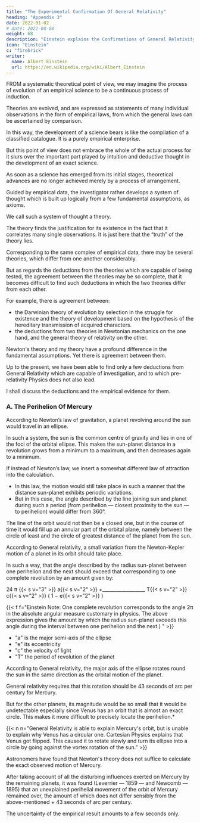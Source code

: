 ```yaml
---
title: "The Experimental Confirmation Of General Relativity"
heading: "Appendix 3"
date: 2022-01-02
# date: 2022-08-08
weight: 68
description: "Einstein explains the Confirmations of General Relativity"
icon: "Einstein"
c: "firebrick"
writer:
  name: Albert Einstein
  url: https://en.wikipedia.org/wiki/Albert_Einstein
---
```




FROM a systematic theoretical point of view, we may imagine the process of evolution of an empirical science to be a continuous process of induction.

Theories are evolved, and are expressed as statements of many individual observations in the form of empirical laws, from which the general laws can be ascertained by comparison. 

In this way, the development of a science bears is like the compilation of a classified catalogue. It is a purely empirical enterprise.

But this point of view does not embrace the whole of the actual process for it slurs over the important part played by intuition and deductive thought in the development of an exact science. 

As soon as a science has emerged from its initial stages, theoretical advances are no longer achieved merely by a process of arrangement. 

Guided by empirical data, the investigator rather develops a system of thought which is built up logically from a few fundamental assumptions, as axioms.

We call such a system of thought a theory. 

The theory finds the justification for its existence in the fact that it correlates many single observations. It is just here that the “truth” of the theory lies.

Corresponding to the same complex of empirical data, there may be several theories, which differ from one another considerably. 

But as regards the deductions from the theories which are capable of being tested, the agreement between the theories may be so complete, that it becomes difficult to find such deductions in which the two theories differ from each other. 

For example, there is agreement between:
- the Darwinian theory of evolution by selection in the struggle for existence and the theory of development based on the hypothesis of the hereditary transmission of acquired characters.
- the deductions from two theories in Newtonian mechanics on the one hand, and the general theory of relativity on the other.



<!-- , and this despite the profound difference in the  -->

Newton's theory and my theory have a profound difference in the fundamental assumptions. Yet there is agreement between them.

Up to the present, we have been able to find only a few deductions from General Relativity which are capable of investigation, and to which pre-relativity Physics does not also lead.

I shall discuss the deductions and the empirical evidence for them.



### A. The Perihelion Of Mercury

According to Newton’s law of gravitation, a planet revolving around the sun would travel in an ellipse.  
<!-- round the latter, or, more correctly, round the common
centre of gravity of the sun and the planet.  -->

In such a system, the sun is the common centre of gravity and lies in one of the foci of the orbital ellipse. This makes the sun-planet distance in a revolution grows from a minimum to a maximum, and then decreases again to a minimum. 

If instead of Newton’s law, we insert a somewhat different law of attraction into the calculation. 
- In this law, the motion would still take place in such a manner that the distance sun-planet exhibits periodic variations.
- But in this case, the angle described by the line joining sun and planet during such a period (from perihelion — closest proximity to the sun — to perihelion) would differ from 360°. 

The line of the orbit would not then be a closed one, but in the course of time it would fill up an annular part of the orbital plane, namely between the circle of least and the circle of greatest distance of the planet from the sun.

According to General relativity, a small variation from the Newton-Kepler motion of a planet in its orbit should take place. 

In such a way, that the angle described by the radius sun-planet between one perihelion and the next should exceed that corresponding to one complete revolution by an amount given by:

24 π {{< s v="3" >}} a{{< s v="2" >}}
+__________________
T{{< s v="2" >}} c{{< s v="2" >}} ( 1 − e{{< s v="2" >}} )


{{< f f="Einstein Note: One complete revolution corresponds to the angle 2π in the absolute angular measure customary in physics. The above expression gives the amount by which the radius sun-planet exceeds this angle during the interval between one perihelion and the next.) " >}}

- "a" is the major semi-axis of the ellipse
- "e" its eccentricity
- "c" the velocity of light
- "T" the period of revolution of the planet

According to General relativity, the major axis of the ellipse rotates round the sun in the same direction as the orbital motion of the planet. 

General relativity requires that this rotation should be 43 seconds of arc per century for Mercury. 

But for the other planets, its magnitude would be so small that it would be undetectable especially since Venus has an orbit that is almost an exact circle. This makes it more difficult to precisely locate the perihelion.*

{{< n n="General Relativity is able to explain Mercury's orbit, but is unable to explain why Venus has a circular one. Cartesian Physics explains that Venus got flipped. This caused it to rotate slowly and turn its ellipse into a circle by going against the vortex rotation of the sun." >}}


Astronomers have found that Newton's theory does not suffice to calculate the exact observed motion of Mercury.


After taking account of all the disturbing influences exerted on Mercury by the remaining planets, it was found (Leverrier — 1859 — and Newcomb — 1895) that an unexplained perihelial movement of the orbit of Mercury remained over, the amount of which does not differ sensibly from the above-mentioned + 43 seconds of arc per century. 

The uncertainty of the empirical result amounts to a few seconds only.


